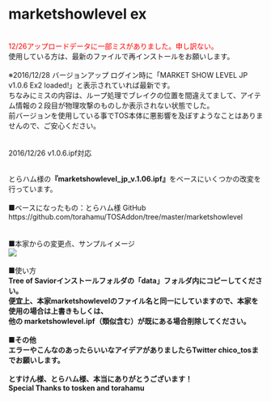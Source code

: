 # marketshowlevel ex

<br><font color="red">12/26アップロードデータに一部ミスがありました。申し訳ない。</font><br>
使用している方は、最新のファイルで再インストールをお願いします。<br><br>
※2016/12/28 バージョンアップ ログイン時に「MARKET SHOW LEVEL JP v1.0.6 Ex2 loaded!」と表示されていれば最新です。<br>
ちなみにミスの内容は、ループ処理でブレイクの位置を間違えてまして、アイテム情報の２段目が物理攻撃のものしか表示されない状態でした。<br>
前バージョンを使用している事でTOS本体に悪影響を及ぼすようなことはありませんので、ご安心ください。<br>
<br>
<br>2016/12/26 v1.0.6.ipf対応<br>


<br>
とらハム様の<b>『marketshowlevel_jp_v.1.06.ipf』</b>をベースにいくつかの改変を行っています。<br>
<br>
■ベースになったもの：とらハム様 GitHub<br>
https://github.com/torahamu/TOSAddon/tree/master/marketshowlevel
<br>
<br>
<br>
■本家からの変更点、サンプルイメージ<br>
<img src="https://github.com/chicori/chicorin/blob/master/readme.jpg">
<br>
<br>
■使い方<br>
<b>Tree of Saviorインストールフォルダの「data」フォルダ内にコピーしてください。<br>
<b>便宜上、本家marketshowlevelのファイル名と同一にしていますので、本家を使用の場合は上書きもしくは、</b><br>
<b>他の marketshowlevel.ipf（類似含む）が既にある場合削除してください。</b><br>
<br>
■その他<br>
エラーやこんなのあったらいいなアイデアがありましたらTwitter chico_tosまでお願いします。<br>
<br>
とすけん様、とらハム様、本当にありがとうございます！<br>
Special Thanks to tosken and torahamu<br>
